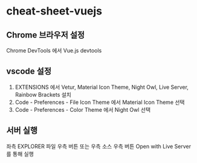 # cheat-sheet-vuejs

## Chrome 브라우저 설정
Chrome DevTools 에서 Vue.js devtools

## vscode 설정
1. EXTENSIONS 에서 Vetur, Material Icon Theme, Night Owl, Live Server, Rainbow Brackets 설치
2. Code - Preferences - File Icon Theme 에서 Material Icon Theme 선택
3. Code - Preferences - Color Theme 에서 Night Owl 선택

## 서버 실행
좌측 EXPLORER 파일 우측 버튼 또는 우측 소스 우측 버튼 Open with Live Server 를 통해 실행